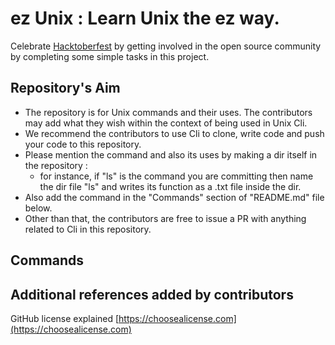 # ez Unix : Learn Unix the ez way.

Celebrate [Hacktoberfest](https://hacktoberfest.digitalocean.com/) by getting involved in the open source community by completing some simple tasks in this project. 

## Repository's Aim
* The repository is for Unix commands and their uses. The contributors may add what they wish within the context of being used in Unix Cli. 
* We recommend the contributors to use Cli to clone, write code and push your code to this repository.
* Please mention the command and also its uses by making a dir itself in the repository :
    * for instance, if "ls" is the command you are committing then name the dir file "ls" and writes its function as a .txt file inside the dir.
* Also add the command in the "Commands" section of "README.md" file below. 
* Other than that, the contributors are free to issue a PR with anything related to Cli in this repository.

## Commands
<!-- Add your contributed command down below :- -->



## Additional references added by contributors
GitHub license explained [https://choosealicense.com](https://choosealicense.com)